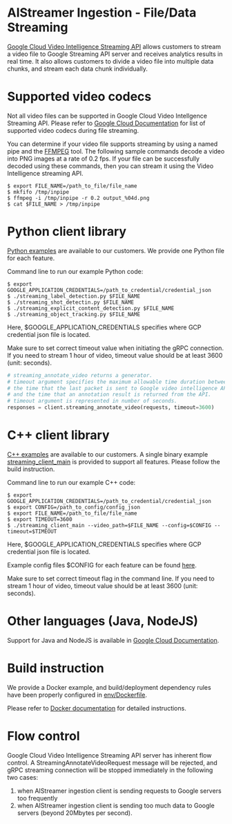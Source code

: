 AIStreamer Ingestion - File/Data Streaming
===================================

[Google Cloud Video Intelligence Streaming API](https://cloud.google.com/video-intelligence/docs/beta) allows customers
to stream a video file to Google Streaming API server and receives analytics results in real time. It also allows customers to
divide a video file into multiple data chunks, and stream each data chunk individually.

# Supported video codecs

Not all video files can be supported in Google Cloud Video Intellgence Streaming API. Please refer to
[Google Cloud Documentation](https://cloud.google.com/video-intelligence/docs/streaming/streaming#supported_video_codecs) for list of
supported video codecs during file streaming.

You can determine if your video file supports streaming by using a named pipe and the [FFMPEG](https://www.ffmpeg.org) tool.
The following sample commands decode a video into PNG images at a rate of 0.2 fps.
If your file can be successfully decoded using these commands, then you can stream it using the Video Intelligence streaming API.

```
$ export FILE_NAME=/path_to_file/file_name
$ mkfifo /tmp/inpipe
$ ffmpeg -i /tmp/inpipe -r 0.2 output_%04d.png
$ cat $FILE_NAME > /tmp/inpipe
```

# Python client library

[Python examples](../client/python) are available to our customers. We provide one Python file for each feature.

Command line to run our example Python code:

```
$ export GOOGLE_APPLICATION_CREDENTIALS=/path_to_credential/credential_json
$ ./streaming_label_detection.py $FILE_NAME
$ ./streaming_shot_detectin.py $FILE_NAME
$ ./streaming_explicit_content_detection.py $FILE_NAME
$ ./streaming_object_tracking.py $FILE_NAME
```

Here, $GOOGLE_APPLICATION_CREDENTIALS specifies where GCP credential json file is located.

Make sure to set correct timeout value when initiating the gRPC connection.
If you need to stream 1 hour of video, timeout value should be at least 3600 (unit: seconds).

```python
# streaming_annotate_video returns a generator.
# timeout argument specifies the maximum allowable time duration between
# the time that the last packet is sent to Google video intelligence API
# and the time that an annotation result is returned from the API.
# timeout argument is represented in number of seconds.
responses = client.streaming_annotate_video(requests, timeout=3600)
```

# C++ client library

[C++ examples](../client/cpp) are available to our customers. A single binary example [streaming_client_main](../client/cpp/BUILD)
is provided to support all features. Please follow the build instruction.

Command line to run our example C++ code:

```
$ export GOOGLE_APPLICATION_CREDENTIALS=/path_to_credential/credential_json
$ export CONFIG=/path_to_config/config_json
$ export FILE_NAME=/path_to_file/file_name
$ export TIMEOUT=3600
$ ./streaming_client_main --video_path=$FILE_NAME --config=$CONFIG --timeout=$TIMEOUT
```

Here, $GOOGLE_APPLICATION_CREDENTIALS specifies where GCP credential json file is located.

Example config files $CONFIG for each feature can be found [here](../client/cpp/config).

Make sure to set correct timeout flag in the command line. If you need to stream 1 hour of video,
timeout value should be at least 3600 (unit: seconds).

# Other languages (Java, NodeJS)

Support for Java and NodeJS is available in [Google Cloud Documentation](https://cloud.google.com/video-intelligence/docs/beta-libraries).

# Build instruction
We provide a Docker example, and build/deployment dependency rules have been properly configured in [env/Dockerfile](../env/Dockerfile).

Please refer to [Docker documentation](../documentation/docker.md) for detailed instructions.

# Flow control

Google Cloud Video Intelligence Streaming API server has inherent flow control. A StreamingAnnotateVideoRequest message will be rejected, and
gRPC streaming connection will be stopped immediately in the following two cases:

1. when AIStreamer ingestion client is sending requests to Google servers too frequently
2. when AIStreamer ingestion client is sending too much data to Google servers (beyond 20Mbytes per second).
